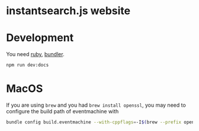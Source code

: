 instantsearch.js website
=========================

# Development

You need [ruby](https://www.ruby-lang.org/en/), [bundler](http://bundler.io/).

```sh
npm run dev:docs
```

# MacOS

If you are using `brew` and you had `brew install openssl`, you may need to configure the build path of eventmachine with

```sh
bundle config build.eventmachine --with-cppflags=-I$(brew --prefix openssl)/include
```
